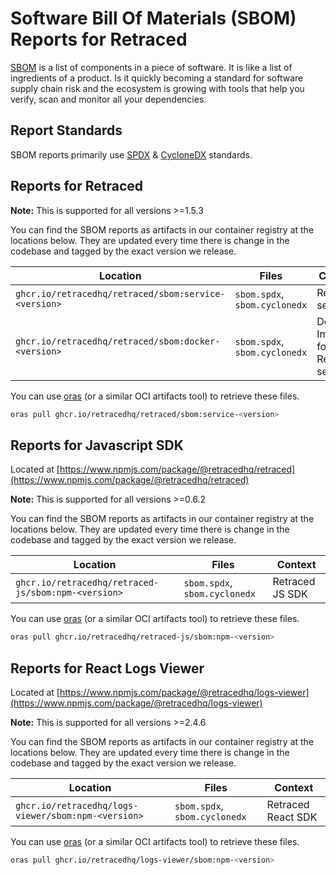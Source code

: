 # Software Bill Of Materials (SBOM) Reports for Retraced

[SBOM](https://en.wikipedia.org/wiki/Software_bill_of_materials) is a list of components in a piece of software. It is like a list of ingredients of a product. Is it quickly becoming a standard for software supply chain risk and the ecosystem is growing with tools that help you verify, scan and monitor all your dependencies.

## Report Standards

SBOM reports primarily use [SPDX](https://en.wikipedia.org/wiki/Software_Package_Data_Exchange) & [CycloneDX](https://cyclonedx.org/) standards.

## Reports for Retraced

**Note:** This is supported for all versions >=1.5.3

You can find the SBOM reports as artifacts in our container registry at the locations below. They are updated every time there is change in the codebase and tagged by the exact version we release.

| Location                                             | Files                         | Context                           |
| ---------------------------------------------------- | ----------------------------- | --------------------------------- |
| `ghcr.io/retracedhq/retraced/sbom:service-<version>` | `sbom.spdx`, `sbom.cyclonedx` | Retraced service                  |
| `ghcr.io/retracedhq/retraced/sbom:docker-<version>`  | `sbom.spdx`, `sbom.cyclonedx` | Docker Image for Retraced service |

You can use [oras](https://oras.land/docs/how_to_guides/installation) (or a similar OCI artifacts tool) to retrieve these files.

```bash
oras pull ghcr.io/retracedhq/retraced/sbom:service-<version>
```

## Reports for Javascript SDK

Located at [https://www.npmjs.com/package/@retracedhq/retraced](https://www.npmjs.com/package/@retracedhq/retraced)

**Note:** This is supported for all versions >=0.6.2

You can find the SBOM reports as artifacts in our container registry at the locations below. They are updated every time there is change in the codebase and tagged by the exact version we release.

| Location                                            | Files                         | Context         |
| --------------------------------------------------- | ----------------------------- | --------------- |
| `ghcr.io/retracedhq/retraced-js/sbom:npm-<version>` | `sbom.spdx`, `sbom.cyclonedx` | Retraced JS SDK |

You can use [oras](https://oras.land/docs/category/cli) (or a similar OCI artifacts tool) to retrieve these files.

```bash
oras pull ghcr.io/retracedhq/retraced-js/sbom:npm-<version>
```

## Reports for React Logs Viewer

Located at [https://www.npmjs.com/package/@retracedhq/logs-viewer](https://www.npmjs.com/package/@retracedhq/logs-viewer)

**Note:** This is supported for all versions >=2.4.6

You can find the SBOM reports as artifacts in our container registry at the locations below. They are updated every time there is change in the codebase and tagged by the exact version we release.

| Location                                            | Files                         | Context            |
| --------------------------------------------------- | ----------------------------- | ------------------ |
| `ghcr.io/retracedhq/logs-viewer/sbom:npm-<version>` | `sbom.spdx`, `sbom.cyclonedx` | Retraced React SDK |

You can use [oras](https://oras.land/docs/category/cli) (or a similar OCI artifacts tool) to retrieve these files.

```bash
oras pull ghcr.io/retracedhq/logs-viewer/sbom:npm-<version>
```
